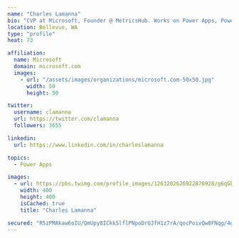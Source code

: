 ```yaml
---
name: "Charles Lamanna"
bio: "CVP at Microsoft, Founder @ MetricsHub. Works on Power Apps, Power Automate, Power Virtual Agent, Common Data Service and Dynamics 365."
location: Bellevue, WA
type: "profile"
heat: 73

affiliation:
  name: Microsoft
  domain: microsoft.com
  images:
    - url: "/assets/images/organizations/microsoft.com-50x50.jpg"
      width: 50
      height: 50

twitter:
  username: clamanna
  url: https://twitter.com/clamanna
  followers: 3655

linkedin:
  url: https://www.linkedin.com/in/charleslamanna

topics:
  - Power Apps

images:
  - url: https://pbs.twimg.com/profile_images/1263202626922876928/g6qGbHZ-_400x400.jpg
    width: 400
    height: 400
    isCached: true
    title: "Charles Lamanna"

secured: "R5zPMAkaw6oIU/QmUpy8ICkk5lflPNpoDrUJfH1z7rA/qocPoivQw8FNqg/4ggEYokp53JtaI9igv7YMEQeKDTH0d+hBpfAPxOlB9NIvLMoEK8o5wKAoyLSQLibvlEHNuGR/mPqck+DvNDqb48BtUzTyMdHmkvN6i8QiAoXdy10KHmksxfsr7C6h4HZIbgiyqXH3kfe72dOmRjOq1zlxGqAvct26WAEfCkH58k/puXBk1vv/c2otwcG2w0/6rbmLNE/bkF9Imq8UEfr/Zftb+JpeNNqt6NLpkg2yym85iohB923qRlE8Q8Po+tZIJgyXTXA/crgR1ie2eMNPqV51vtu8oIk7/jkBarsUzaJzzC6tALlfRVwOcx6fq8T+QiSpmNd7sLNGNKQZzGH5v/ai+43WK8yOw8t2XeUP9rEZ13c=;WDjsIRxKChfXVTeGum/0CA=="
---
```


